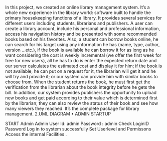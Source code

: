 In this project, we created an online library management system. It’s a whole new experience in the 
library world: software built to handle the primary housekeeping functions of a library. It provides 
several services for different users including students, librarians and publishers. A user can create a 
library account, include his personal and professional information, access his navigation history 
and be presented with some recommended books based on his favorites. Also, a student can 
borrow books online, he can search for his target using any information he has (name, type, author, 
version …etc.), if the book is available he can borrow it for as long as he want considering the cost 
is weekly incremental (we offer the first week for free for new users), all he has to do is enter the 
expected return date and our server calculates the estimated cost and display it for him; if the book 
is not available, he can put on a request for it, the librarian will get it and he will try and provide it; 
or our system can provide him with similar books to choose from. When the student returns the 
book, he must first get the verification from the librarian about the book integrity before he gets the 
bill. In addition, our system provides publishers the opportunity to upload new books and get paid 
according to their value which is determined first by the librarian; they can also review the status 
of their book and see how many viewers they reached. It’s the complete package for library 
management. 
2.UML DIAGRAM
• ADMIN STARTUP
 
 START
 Admin
Admin User Id: admin
Password : admin
Check
LoginID
Password 
 Log in to system successfully 
 Set Userlevel and Permissons
Access the internal 
Facilities .
